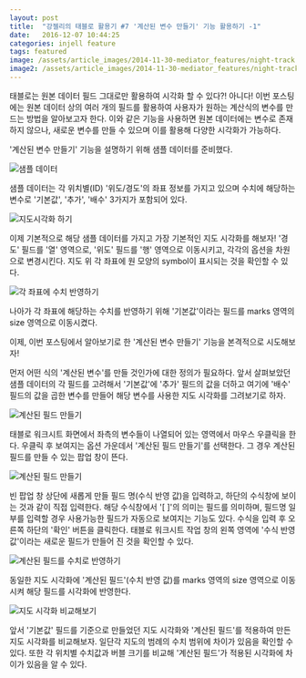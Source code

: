 ```yaml
---
layout: post
title:  "강젤리의 태블로 활용기 #7 '계산된 변수 만들기' 기능 활용하기 -1"
date:   2016-12-07 10:44:25
categories: injell feature
tags: featured
image: /assets/article_images/2014-11-30-mediator_features/night-track.JPG
image2: /assets/article_images/2014-11-30-mediator_features/night-track-mobile.JPG
---
```


태블로는 원본 데이터 필드 그대로만 활용하여 시각화 할 수 있다?! 아니다!
이번 포스팅에는 원본 데이터 상의 여러 개의 필드를 활용하여 사용자가 원하는 계산식의 변수를 만드는 방법을 알아보고자 한다. 이와 같은 기능을 사용하면 원본 데이터에는 변수로 존재하지 않으나, 새로운 변수를 만들 수 있으며 이를 활용해 다양한 시각화가 가능하다.

'계산된 변수 만들기' 기능을 설명하기 위해 샘플 데이터를 준비했다.

![샘플 데이터](https://cloud.githubusercontent.com/assets/10662638/20994810/210fcb64-bd36-11e6-9074-8841a8e95b68.png)

샘플 데이터는 각 위치별(ID) '위도/경도'의 좌표 정보를 가지고 있으며 수치에 해당하는 변수로 '기본값', '추가', '배수' 3가지가 포함되어 있다.

![지도시각화 하기](https://cloud.githubusercontent.com/assets/10662638/20994908/d24b48e0-bd36-11e6-8a7f-10ac12bf9e29.png)

이제 기본적으로 해당 샘플 데이터를 가지고 가장 기본적인 지도 시각화를 해보자! '경도' 필드를 '열' 영역으로, '위도' 필드를 '행' 영역으로 이동시키고, 각각의 옵션을 차원으로 변경시킨다. 지도 위 각 좌표에 원 모양의 symbol이 표시되는 것을 확인할 수 있다.

![각 좌표에 수치 반영하기](https://cloud.githubusercontent.com/assets/10662638/20994963/2aa390c4-bd37-11e6-8f53-92eb068f3e73.png)

나아가 각 좌표에 해당하는 수치를 반영하기 위해 '기본값'이라는 필드를 marks 영역의 size 영역으로 이동시켰다.

이제, 이번 포스팅에서 알아보기로 한 '계산된 변수 만들기' 기능을 본격적으로 시도해보자!

먼저 어떤 식의 '계산된 변수'를 만들 것인가에 대한 정의가 필요하다. 앞서 살펴보았던 샘플 데이터의 각 필드를 고려해서 '기본값'에 '추가' 필드의 값을 더하고 여기에 '배수' 필드의 값을 곱한 변수를 만들어 해당 변수를 사용한 지도 시각화를 그려보기로 하자.

![계산된 필드 만들기](https://cloud.githubusercontent.com/assets/10662638/20995100/10490172-bd38-11e6-8a3e-07f8be452cbd.png)

태블로 워크시트 화면에서 좌측의 변수들이 나열되어 있는 영역에서 마우스 우클릭을 한다. 우클릭 후 보여지는 옵션 가운데서 '계산된 필드 만들기'를 선택한다. 그 경우 계산된 필드를 만들 수 있는 팝업 창이 뜬다.

![계산된 필드 만들기](https://cloud.githubusercontent.com/assets/10662638/20995211/dc197318-bd38-11e6-8d0a-46f693750ced.png)

빈 팝업 창 상단에 새롭게 만들 필드 명(수식 반영 값)을 입력하고, 하단의 수식창에 보이는 것과 같이 직접 입력한다. 해당 수식창에서 '[ ]'의 의미는 필드를 의미하며, 필드명 일부를 입력할 경우 사용가능한 필드가 자동으로 보여지는 기능도 있다. 수식을 입력 후 오른쪽 하단의 '확인' 버튼을 클릭한다. 태블로 워크시트 작업 창의 왼쪽 영역에 '수식 반영 값'이라는 새로운 필드가 만들어 진 것을 확인할 수 있다.

![계산된 필드를 수치로 반영하기](https://cloud.githubusercontent.com/assets/10662638/20995336/a526f9b0-bd39-11e6-879c-c58a0a7e9d66.png)

동일한 지도 시각화에 '계산된 필드'(수치 반영 값)를 marks 영역의 size 영역으로 이동시켜 해당 필드를 시각화에 반영한다.

![지도 시각화 비교해보기](https://cloud.githubusercontent.com/assets/10662638/20995483/bc839dec-bd3a-11e6-9c89-d5ece6a591d1.png)

앞서 '기본값' 필드를 기준으로 만들었던 지도 시각화와 '계산된 필드'를 적용하여 만든 지도 시각화를 비교해보자. 일단각 지도의 범례의 수치 범위에 차이가 있음을 확인할 수 있다. 또한 각 위치별 수치값과 버블 크기를 비교해 '계산된 필드'가 적용된 시각화에 차이가 있음을 알 수 있다.
